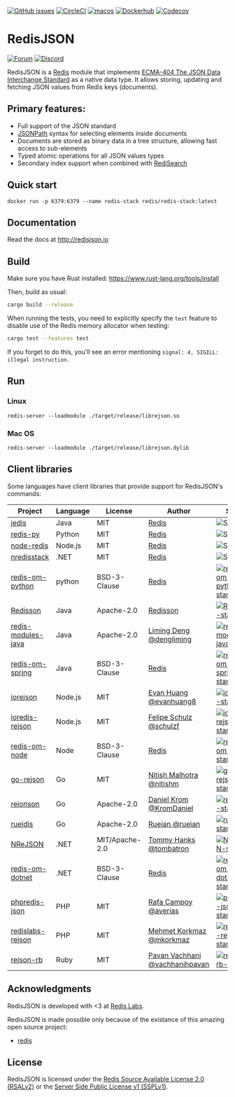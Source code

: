 [![GitHub issues](https://img.shields.io/github/release/RedisJSON/RedisJSON.svg)](https://github.com/RedisJSON/RedisJSON/releases/latest)
[![CircleCI](https://circleci.com/gh/RedisJSON/RedisJSON/tree/master.svg?style=svg)](https://circleci.com/gh/RedisJSON/RedisJSON/tree/master)
[![macos](https://github.com/RedisJSON/RedisJSON/workflows/macos/badge.svg)](https://github.com/RedisJSON/RedisJSON/actions?query=workflow%3Amacos)
[![Dockerhub](https://img.shields.io/docker/pulls/redis/redis-stack-server?label=redis-stack-server)](https://img.shields.io/docker/pulls/redis/redis-stack-server)
[![Codecov](https://codecov.io/gh/RedisJSON/RedisJSON/branch/master/graph/badge.svg)](https://codecov.io/gh/RedisJSON/RedisJSON)

# RedisJSON
[![Forum](https://img.shields.io/badge/Forum-RedisJSON-blue)](https://forum.redislabs.com/c/modules/redisjson)
[![Discord](https://img.shields.io/discord/697882427875393627?style=flat-square)](https://discord.gg/QUkjSsk)


RedisJSON is a [Redis](https://redis.io/) module that implements [ECMA-404 The JSON Data Interchange Standard](https://json.org/) as a native data type. It allows storing, updating and fetching JSON values from Redis keys (documents).

## Primary features:

* Full support of the JSON standard
* [JSONPath](https://goessner.net/articles/JsonPath/) syntax for selecting elements inside documents
* Documents are stored as binary data in a tree structure, allowing fast access to sub-elements
* Typed atomic operations for all JSON values types
* Secondary index support when combined with [RediSearch](https://redisearch.io)

## Quick start

```
docker run -p 6379:6379 --name redis-stack redis/redis-stack:latest
```

## Documentation

Read the docs at http://redisjson.io

## Build

Make sure you have Rust installed:
https://www.rust-lang.org/tools/install

Then, build as usual:

```bash
cargo build --release
```

When running the tests, you need to explicitly specify the `test` feature to disable use of the Redis memory allocator when testing:

```bash
cargo test --features test
```

If you forget to do this, you'll see an error mentioning `signal: 4, SIGILL: illegal instruction`.

## Run

### Linux

```
redis-server --loadmodule ./target/release/librejson.so
```

### Mac OS

```
redis-server --loadmodule ./target/release/librejson.dylib
```

## Client libraries

Some languages have client libraries that provide support for RedisJSON's commands:

| Project | Language | License | Author | Stars | Package | Comment |
| ------- | -------- | ------- | ------ | ----- | ------- | ------- |
| [jedis][jedis-url] | Java | MIT | [Redis][redis-url] | ![Stars][jedis-stars] | [Maven][jedis-package]||
| [redis-py][redis-py-url] | Python | MIT | [Redis][redis-url] | ![Stars][redis-py-stars] | [pypi][redis-py-package]||
| [node-redis][node-redis-url] | Node.js | MIT | [Redis][redis-url] | ![Stars][node-redis-stars] | [pypi][node-redis-package]||
| [nredisstack][nredisstack-url] | .NET | MIT | [Redis][redis-url] | ![Stars][nredisstack-stars] | [pypi][nredisstack-package]||
| [redis-om-python][redis-om-python-url]  | python | BSD-3-Clause | [Redis][redis-om-python-author] | [![redis-om-python-stars]][redis-om-python-url] | [PyPi][redis-om-python-package] |
| [Redisson][Redisson-url] | Java | Apache-2.0 | [Redisson][Redisson-author] | [![Redisson-stars]][Redisson-url] | [Maven][Redisson-package] |
| [redis-modules-java][redis-modules-java-url] | Java | Apache-2.0 | [Liming Deng @dengliming][redis-modules-java-author] | [![redis-modules-java-stars]][redis-modules-java-url] | [maven][redis-modules-java-package] |
| [redis-om-spring][redis-om-spring-url]  | Java | BSD-3-Clause | [Redis][redis-om-spring-author] | [![redis-om-spring-stars]][redis-om-spring-url] | |
| [iorejson][iorejson-url] | Node.js | MIT | [Evan Huang @evanhuang8][iorejson-author] | [![iorejson-stars]][iorejson-url] | [npm][iorejson-package] |
| [ioredis-rejson][ioredis-rejson-url] | Node.js | MIT | [Felipe Schulz @schulzf][ioredis-rejson-author] | [![ioredis-rejson-stars]][ioredis-rejson-url] | [npm][ioredis-rejson-package] |
| [redis-om-node][redis-om-node-url]  | Node | BSD-3-Clause | [Redis][redis-om-node-author] | [![redis-om-node-stars]][redis-om-node-url] | [npm][redis-om-node-package] |
| [go-rejson][go-rejson-url] | Go | MIT | [Nitish Malhotra @nitishm][go-rejson-author] | [![go-rejson-stars]][go-rejson-url] | |
| [rejonson][rejonson-url] | Go | Apache-2.0 | [Daniel Krom @KromDaniel][rejonson-author] | [![rejonson-stars]][rejonson-url] | |
| [rueidis][rueidis-url] | Go | Apache-2.0 | [Rueian @rueian][rueidis-author] | [![rueidis-stars]][rueidis-url] | |
| [NReJSON][NReJSON-url]  | .NET | MIT/Apache-2.0 | [Tommy Hanks @tombatron][NReJSON-author] | [![NReJSON-stars]][NReJSON-url] | [nuget][NReJSON-package] |
| [redis-om-dotnet][redis-om-dotnet-url]  | .NET | BSD-3-Clause | [Redis][redis-om-dotnet-author] | [![redis-om-dotnet-stars]][redis-om-dotnet-url] | [nuget][redis-om-dotnet-package] |
| [phpredis-json][phpredis-json-url]  | PHP | MIT | [Rafa Campoy @averias][phpredis-json-author] | [![phpredis-json-stars]][phpredis-json-url] | [composer][phpredis-json-package] |
| [redislabs-rejson][redislabs-rejson-url]  | PHP | MIT | [Mehmet Korkmaz @mkorkmaz][redislabs-rejson-author] | [![redislabs-rejson-stars]][redislabs-rejson-url] | [composer][redislabs-rejson-package] |
| [rejson-rb][rejson-rb-url]  | Ruby | MIT | [Pavan Vachhani @vachhanihpavan][rejson-rb-author] | [![rejson-rb-stars]][rejson-rb-url] | [rubygems][rejson-rb-package]|

[redis-url]: https://redis.com
[Jedis-url]: https://github.com/redis/jedis
[Jedis-package]: https://search.maven.org/artifact/redis.clients/jedis
[Jedis-stars]: https://img.shields.io/github/stars/redis/jedis.svg?style=social&amp;label=Star&amp;maxAge=2592000

[JRedisJSON-author]: https://redislabs.com
[JRedisJSON-url]: https://github.com/RedisJSON/JRedisJSON
[JRedisJSON-package]: https://search.maven.org/artifact/com.redislabs/jrejson/
[JRedisJSON-stars]: https://img.shields.io/github/stars/RedisJSON/JRedisJSON.svg?style=social&amp;label=Star&amp;maxAge=2592000

[Redisson-author]: https://github.com/redisson/
[Redisson-url]: https://github.com/redisson/redisson
[Redisson-package]: https://search.maven.org/artifact/org.redisson/redisson/
[Redisson-stars]: https://img.shields.io/github/stars/redisson/redisson.svg?style=social&amp;label=Star&amp;maxAge=2592000

[redis-modules-java-author]: https://github.com/dengliming/
[redis-modules-java-url]: https://github.com/dengliming/redis-modules-java
[redis-modules-java-package]: https://search.maven.org/artifact/io.github.dengliming.redismodule/redis-modules-java/
[redis-modules-java-stars]: https://img.shields.io/github/stars/dengliming/redis-modules-java.svg?style=social&amp;label=Star&amp;maxAge=2592000

[redis-py-url]: https://github.com/redis/redis-py
[redis-py-package]: https://pypi.python.org/pypi/redis
[redis-py-stars]: https://img.shields.io/github/stars/redis/redis-py.svg?style=social&amp;label=Star&amp;maxAge=2592000

[nredisstack-url]: https://github.com/redis/nredisstack
[nredisstack-stars]: https://img.shields.io/github/stars/redis/nredisstack.svg?style=social&amp;label=Star&amp;maxAge=2592000
[nredisstack-package]: https://www.nuget.org/packages/nredisstack/

[node-redis-author]: https://redis.com
[node-redis-url]: https://github.com/redis/node-redis
[node-redis-package]: https://www.npmjs.com/package/redis
[node-redis-stars]: https://img.shields.io/github/stars/redis/node-redis.svg?style=social&amp;label=Star&amp;maxAge=2592000

[iorejson-author]: https://github.com/evanhuang8
[iorejson-url]: https://github.com/evanhuang8/iorejson
[iorejson-package]: https://www.npmjs.com/package/iorejson
[iorejson-stars]: https://img.shields.io/github/stars/evanhuang8/iorejson.svg?style=social&amp;label=Star&amp;maxAge=2592000

[node-redis-url]: https://github.com/redis/node-redis
[node-redis-stars]: https://img.shields.io/github/stars/redis/node-redis.svg?style=social&amp;label=Star&amp;maxAge=2592000
[node-redis-package]: https://www.npmjs.com/package/redis

[ioredis-rejson-author]: https://github.com/schulzf
[ioredis-rejson-url]: https://github.com/schulzf/ioredis-rejson
[ioredis-rejson-package]: https://www.npmjs.com/package/ioredis-rejson
[ioredis-rejson-stars]: https://img.shields.io/github/stars/schulzf/ioredis-rejson.svg?style=social&amp;label=Star&amp;maxAge=2592000

[go-rejson-author]: https://github.com/nitishm
[go-rejson-url]: https://github.com/nitishm/go-rejson/
[go-rejson-package]: https://www.npmjs.com/package/iorejson
[go-rejson-stars]: https://img.shields.io/github/stars/nitishm/go-rejson.svg?style=social&amp;label=Star&amp;maxAge=2592000

[rueidis-url]: https://github.com/rueian/rueidis
[rueidis-author]: https://github.com/rueian
[rueidis-stars]: https://img.shields.io/github/stars/rueian/rueidis.svg?style=social&amp;label=Star&amp;maxAge=2592000

[rejonson-author]: https://github.com/KromDaniel
[rejonson-url]: https://github.com/KromDaniel/rejonson
[rejonson-package]: https://www.npmjs.com/package/iorejson
[rejonson-stars]: https://img.shields.io/github/stars/KromDaniel/rejonson?style=social&amp;label=Star&amp;maxAge=2592000

[NReJSON-author]: https://github.com/tombatron
[NReJSON-url]: https://github.com/tombatron/NReJSON
[NReJSON-package]: https://www.nuget.org/packages/NReJSON/
[NReJSON-stars]: https://img.shields.io/github/stars/tombatron/NReJSON.svg?style=social&amp;label=Star&amp;maxAge=2592000

[phpredis-json-author]: https://github.com/averias
[phpredis-json-url]: https://github.com/averias/phpredis-json
[phpredis-json-package]: https://packagist.org/packages/averias/phpredis-json
[phpredis-json-stars]: https://img.shields.io/github/stars/averias/phpredis-json.svg?style=social&amp;label=Star&amp;maxAge=2592000

[redislabs-rejson-author]: https://github.com/mkorkmaz
[redislabs-rejson-url]: https://github.com/mkorkmaz/redislabs-rejson
[redislabs-rejson-package]: https://packagist.org/packages/mkorkmaz/redislabs-rejson
[redislabs-rejson-stars]: https://img.shields.io/github/stars/mkorkmaz/redislabs-rejson.svg?style=social&amp;label=Star&amp;maxAge=2592000

[rejson-rb-author]: https://github.com/vachhanihpavan
[rejson-rb-url]: https://github.com/vachhanihpavan/rejson-rb
[rejson-rb-package]: https://rubygems.org/gems/rejson-rb
[rejson-rb-stars]: https://img.shields.io/github/stars/vachhanihpavan/rejson-rb.svg?style=social&amp;label=Star&amp;maxAge=2592000

[redis-om-python-url]: https://github.com/redis/redis-om-python
[redis-om-python-author]: https://redis.com
[redis-om-python-package]: https://pypi.org/project/redis-om/
[redis-om-python-stars]: https://img.shields.io/github/stars/redis/redis-om-python.svg?style=social&amp;label=Star&amp;maxAge=2592000

[redis-om-spring-url]: https://github.com/redis/redis-om-spring
[redis-om-spring-author]: https://redis.com
[redis-om-spring-stars]: https://img.shields.io/github/stars/redis/redis-om-spring.svg?style=social&amp;label=Star&amp;maxAge=2592000

[redis-om-node-url]: https://github.com/redis/redis-om-node
[redis-om-node-author]: https://redis.com
[redis-om-node-package]: https://www.npmjs.com/package/redis-om
[redis-om-node-stars]: https://img.shields.io/github/stars/redis/redis-om-node.svg?style=social&amp;label=Star&amp;maxAge=2592000

[redis-om-dotnet-url]: https://github.com/redis/redis-om-dotnet
[redis-om-dotnet-author]: https://redis.com
[redis-om-dotnet-package]: https://www.nuget.org/packages/Redis.OM/
[redis-om-dotnet-stars]: https://img.shields.io/github/stars/redis/redis-om-dotnet.svg?style=social&amp;label=Star&amp;maxAge=2592000

## Acknowledgments

RedisJSON is developed with <3 at [Redis Labs](https://redislabs.com).

RedisJSON is made possible only because of the existance of this amazing open source project:

* [redis](https://github.com/antirez/redis)

## License

RedisJSON is licensed under the [Redis Source Available License 2.0 (RSALv2)](https://redis.com/legal/rsalv2-agreement) or the [Server Side Public License v1 (SSPLv1)](https://www.mongodb.com/licensing/server-side-public-license).

